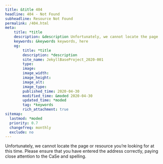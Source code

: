 ```yaml
---
title: &title 404
headline: 404 - Not Found
subheadline: Resource Not Found
permalink: /404.html
meta:
    title: *title
    description: &description Unfortunately, we cannot locate the page or resource you’re looking for at this time. Please ensure that you have entered the address correctly, paying close attention to the CaSe and spelling.
    keywords: &keywords keywords, here
    og:
        title: *title
        description: *description
        site_name: JekyllBaseProject_2020-001
        type: 
        image: 
        image_width: 
        image_height: 
        image_alt: 
        image_type: 
        published_time: 2020-04-30
        modified_time: &moded 2020-04-30
        updated_time: *moded
        tag: *keywords
        rich_attachment: true
sitemap:
  lastmod: *moded
  priority: 0.7
  changefreq: monthly
  exclude: no
---
```

Unfortunately, we cannot locate the page or resource you’re looking for at this time. Please ensure that you have entered the address correctly, paying close attention to the CaSe and spelling.